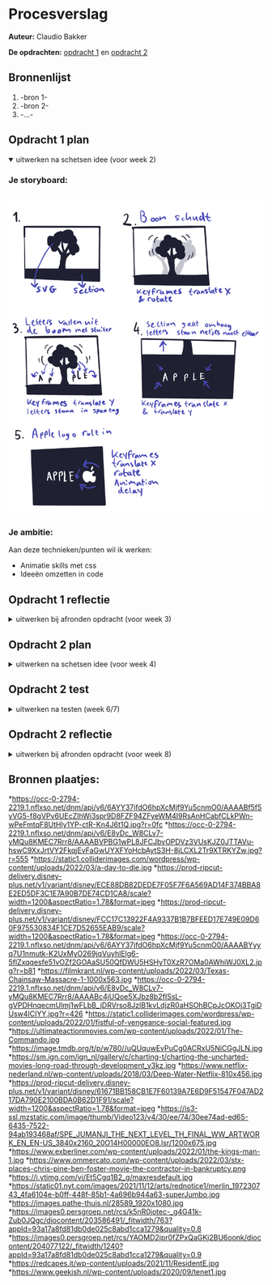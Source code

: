 # Procesverslag
**Auteur:** Claudio Bakker

**De opdrachten:** [opdracht 1](opdracht1/index.html) en [opdracht 2](opdracht2/index.html)


<!-- Markdown is een simpele manier om HTML te schrijven.  
Markdown cheat cheet: [Hulp bij het schrijven van Markdown](https://github.com/adam-p/markdown-here/wiki/Markdown-Cheatsheet).

Nb. De standaardstructuur en de spartaanse opmaak van de README.md zijn helemaal prima. Het gaat om de inhoud van je procesverslag. Besteedt de tijd voor pracht en praal aan je website.

Nb. Door *open* toe te voegen aan een *details* element kun je deze standaard open zetten. Fijn om dat steeds voor de relevante stuk(ken) te doen. -->



## Bronnenlijst
  1. -bron 1-
  2. -bron 2-
  3. -...-



## Opdracht 1 plan

<details open>
  <summary>uitwerken na schetsen idee (voor week 2)</summary>


  ### Je storyboard:
  <img src="readme-images/schetsenidee.png" style="max-width: 100%;" alt="storyboard voor opdracht 1">


  ### Je ambitie: 
  Aan deze technieken/punten wil ik werken:
  - Animatie skills met css
  - Ideeën omzetten in code
 
</details>



## Opdracht 1 reflectie

<details>
  <summary>uitwerken bij afronden opdracht (voor week 3)</summary>


  ### Je uitkomst - karakteristiek screenshot(s):
  <img src="readme-images/appleanimation1.png" width="375px" alt="uitkomst opdracht 1">
  <img src="readme-images/appleanimation2.png" width="375px" alt="uitkomst opdracht 1">
  <img src="readme-images/appleanimation3.png" width="375px" alt="uitkomst opdracht 1">
  <img src="readme-images/appleanimation4.png" width="375px" alt="uitkomst opdracht 1">
  <img src="readme-images/appleanimation5.png" width="375px" alt="uitkomst opdracht 1">
  <img src="readme-images/appleanimation6.png" width="375px" alt="uitkomst opdracht 1">
  


  ### Dit ging goed/Heb ik geleerd: 
  Ik heb tijdens het maken van deze opdracht geleerd te werken met keyframes. Ik had er wel eens over gelezen
  echter heb ik had ik het hiervoor nog niet op deze manier gebruikt. Mijn animatie begint met een boom die schudt,
  vervolgens vallen de letters van Apple uit de boom waarna het achtergrondscherm omhoog schuift. Vervolgens gaan de
  letters van Apple op de juiste plek staan maar staat de eerste letter nog scheef. Daarna rolt het logo van Apple
  richting de letters en botst tegen de eerste letter waardoor deze weer recht staat in plaats van schuin.

  Ook heb ik met mediaqueries het responsive gemaakt. De font-size is op een groter scherm groter, en het logo komt niet
  helemaal van buiten het scherm rollen maar fade in doormiddel van een opacity.

  Small screen:  
  <img src="readme-images/appleanimationsmallv1.png" width="375px" alt="animatie van apple logo met boom voor klein scherm">
  <img src="readme-images/appleanimationsmallv2.png" width="375px" alt="animatie van apple logo met letters voor klein scherm">

  Large screen:  
  <img src="readme-images/appleanimationlargev1.png" width="375px" alt="animatie van apple logo met boom voor groot scherm">
  <img src="readme-images/appleanimationlargev2.png" width="375px" alt="animatie van apple logo voor met letters groot scherm">



  ### Dit was lastig/Is niet gelukt:
  Ik vond het responsive maken redelijk ingewikkeld, dit kwam doordat ik de letters specifiek voor een screensize had gepositioneerd,
  echter uiteindelijk is dit toch gelukt.
  

</details>



## Opdracht 2 plan

<details>
  <summary>uitwerken na schetsen idee (voor week 4)</summary>
  Ik ga een Movie app page maken waarbij de gebruiker de mogelijkheid heeft om films op te zoeken via de zoekbalk, te filteren via categorieën en om 
  films te like zodat ze op je favorite-list komen te staan (waar je ze vervolgens ook weer kan verwijderen).

  ### Je ontwerp:
  <img src="readme-images/schetsideeopdracht2.png" width="375px" alt="ontwerp opdracht 2">


  ### Je ambitie: 
  Aan deze technieken/punten wil ik werken:
  - Hoe ik met Javascript items in een favorite-list kan zetten
  - Hoe ik doormiddel van Javascript op categorieën kan filteren
  - Hoe ik doormiddel van Javascript een werkende zoekbalk kan maken.
</details>



## Opdracht 2 test

<details>
  <summary>uitwerken na testen (week 6/7)</summary>

  Neem minimaal 5 bevindingen op:
  - De zoekfunctie werkt nog niet.
  - De Categorieën filter werkt wel
  - Het is nog niet helemaal responsive.
  - Ook is er nog geen light/dark modus feature aan de pagina toegevoegd.
  - Het toevoegen van films aan de favorite-list werkt ook nog niet helemaal.



  ### Bevinding 1:
  De zoekfunctie werkte nog niet helemaal doordat ik list.js niet goed werkend kreeg.
  #### oplossing:
  Uiteindelijk bleek het een fout in de link te zijn en had ik mijn Javascript ook niet helemaal goed getypt, nadat ik de juiste link had toegevoegd en de Javascript herschreven had was dit probleem verholpen.


  ### Bevinding 2:
  Mijn pagina was nog niet helemaal responsive.

  #### oplossing:
  Ik heb dit opgelost door met mediaqueries de grid aan te passen zodat de layout van 1 column naar 2 columns ging, en op nog grotere schermen naar 3 columnen.


  ### Bevinding 3:
  Er is nog geen light & darkmodus feature.

  #### oplossing:
  Dit heb ik opgelost door in de CSS een block aan te maken met userpreference: lightmode. Hier heb ik vervolgens de root ingezet met de juiste kleuren voor de lightmode.

  ### Bevinding 4:
  Het toevoegen van films aan de favorite-list werkte ook nog niet helemaal.

  #### oplossing:
  Dit heb ik opgelost door de Javascript te verbeteren en ervoor te zorgen dat als de user de film uit de favorieten lijst haalt, ook het hartje weer leeg wordt.

</details>



## Opdracht 2 reflectie

<details>
  <summary>uitwerken bij afronden opdracht (voor week 8)</summary>

  ### Je uitkomst - karakteristiek screenshot(s):
  <img src="readme-images/opdracht2-page.png" width="375px" alt="uitkomst opdracht 2">
  <img src="readme-images/opdracht2-smallscreen.png" width="375px" alt="uitkomst opdracht 2">

  ### Dit ging goed/Heb ik geleerd: 
  De CSS ging erg goed. Ik heb zo de dark/lightmodus weten te implementeren, ook heb ik alles volledig responsive gekregen. Voor de layout heb ik weer Grid gebruikt omdat ik dit persoonlijk erg prettig vind werken samen met de mediaqueries.

  ### Dit was lastig/Is niet gelukt:
  Wat ik erg lastig vond was het werkend maken van de favoritelist. Dit kwam omdat ik uiteindelijk vast liep op het gedeelte waarbij de user een film uit de favorite-list heeft gehaald. Het hartje moest namelijk ook weer leeg worden. Uiteindelijk is dit me toch gelukt.
  <img src="readme-images/dummy-plaatje.svg" width="375px" alt="bummer">
</details>

## Bronnen plaatjes:
*https://occ-0-2794-2219.1.nflxso.net/dnm/api/v6/6AYY37jfdO6hpXcMjf9Yu5cnmO0/AAAABf5f5yVG5-f8gVPv6UEcZIhWi3spr9D8FZF94ZFyeWM4I9RsAnHCabfCLkPWn-wPeFmtqF8UtHly1YP-ctR-Kn4J6t1Q.jpg?r=0fc
*https://occ-0-2794-2219.1.nflxso.net/dnm/api/v6/E8vDc_W8CLv7-yMQu8KMEC7Rrr8/AAAABVPBG1wPL8JFCJbvOPDVz3VUsKJZ0JTTAVu-hswC9XxJrtVY2FkqjEvFaGwUYXFYoHcbAytS3H-8jLCXL2Tr9XTRKYZw.jpg?r=555
*https://static1.colliderimages.com/wordpress/wp-content/uploads/2022/03/a-day-to-die.jpg
*https://prod-ripcut-delivery.disney-plus.net/v1/variant/disney/ECE88DB82DEDE7F05F7F6A569AD14F374BBA8E2ED5DF3C1E7A90B7DE74CD1CA8/scale?width=1200&aspectRatio=1.78&format=jpeg
*https://prod-ripcut-delivery.disney-plus.net/v1/variant/disney/FCC17C13922F4A9337B1B7BFEED17E749E09D60F975530834F1CE7D52655EAB9/scale?width=1200&aspectRatio=1.78&format=jpeg
*https://occ-0-2794-2219.1.nflxso.net/dnm/api/v6/6AYY37jfdO6hpXcMjf9Yu5cnmO0/AAAABYyyq7U1nmutk-K2UxMyO269jqVuyhlElg6-5flZxqqesfe51vOZf2GOAaSU50QfDWU5HSHyT0XzR7OMa0AWhiWJ0XL2.jpg?r=b81
*https://filmkrant.nl/wp-content/uploads/2022/03/Texas-Chainsaw-Massacre-1-1000x563.jpg
*https://occ-0-2794-2219.1.nflxso.net/dnm/api/v6/E8vDc_W8CLv7-yMQu8KMEC7Rrr8/AAAABc4jUQoe5XJbz8b2fISsL-gVPDHnqecmUlmj1wFLbB_jDRVrso8JzlB1kvLdjzR0aHSOhBCpJcOKOj3TgiDUsw4ICIYY.jpg?r=426
*https://static1.colliderimages.com/wordpress/wp-content/uploads/2022/01/fistful-of-vengeance-social-featured.jpg
*https://ultimateactionmovies.com/wp-content/uploads/2022/01/The-Commando.jpg
*https://image.tmdb.org/t/p/w780//uQUquwEvPuCg0ACRxU5NiCGgJLN.jpg
*https://sm.ign.com/ign_nl/gallery/c/charting-t/charting-the-uncharted-movies-long-road-through-development_y3kz.jpg
*https://www.netflix-nederland.nl/wp-content/uploads/2018/03/Deep-Water-Netflix-810x456.jpg
*https://prod-ripcut-delivery.disney-plus.net/v1/variant/disney/61671BB158CB1E7F60139A7E6D9F51547F047AD217DA790E2100BDA0B62D1F91/scale?width=1200&aspectRatio=1.78&format=jpeg
*https://is3-ssl.mzstatic.com/image/thumb/Video123/v4/30/ee/74/30ee74ad-ed65-6435-7522-94ab193468af/SPE_JUMANJI_THE_NEXT_LEVEL_TH_FINAL_WW_ARTWORK_EN_EN-US_3840x2160_20O14H00000EO8.lsr/1200x675.jpg
*https://www.exberliner.com/wp-content/uploads/2022/01/the-kings-man-1.jpg
*https://www.ommercato.com/wp-content/uploads/2022/03/stx-places-chris-pine-ben-foster-movie-the-contractor-in-bankruptcy.png
*https://i.ytimg.com/vi/Et5Cgq1B2_g/maxresdefault.jpg
*https://static01.nyt.com/images/2021/11/12/arts/rednotice1/merlin_197230743_4fa6104e-b0ff-448f-85b1-4a696b944a63-superJumbo.jpg
*https://images.pathe-thuis.nl/28589_1920x1080.jpg
*https://images0.persgroep.net/rcs/k5nR0jotec-_g4G41k-Zub0JQgc/diocontent/203586491/_fitwidth/763?appId=93a17a8fd81db0de025c8abd1cca1279&quality=0.8
*https://images0.persgroep.net/rcs/YAOMD2jpr0fZPxQaGKj2BU6oonk/diocontent/204077122/_fitwidth/1240?appId=93a17a8fd81db0de025c8abd1cca1279&quality=0.9
*https://redcapes.it/wp-content/uploads/2021/11/ResidentE.jpg
*https://www.geekish.nl/wp-content/uploads/2020/09/tenet1.jpg
